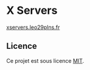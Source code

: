 # X Servers

[xservers.leo29plns.fr](https://xservers.leo29plns.fr/)

## Licence

Ce projet est sous licence [MIT](LICENSE).